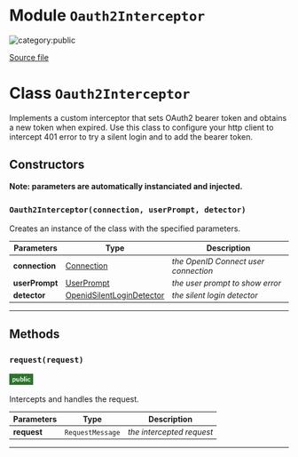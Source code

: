# Module `Oauth2Interceptor`

![category:public](https://img.shields.io/badge/category-public-FF5000.svg?style=flat-square)



[Source file](..\src\oauth2-interceptor.js)

# Class `Oauth2Interceptor`

Implements a custom interceptor that sets OAuth2 bearer token and
obtains a new token when expired.
Use this class to configure your http client to intercept 401 error to try a silent login
and to add the bearer token.

## Constructors

__Note: parameters are automatically instanciated and injected.__

### `Oauth2Interceptor(connection, userPrompt, detector)`

Creates an instance of the class with the specified parameters.

Parameters | Type | Description
--- | --- | ---
__connection__ | [Connection](src_connection.md) | *the OpenID Connect user connection*
__userPrompt__ | [UserPrompt](src_user-prompt.md) | *the user prompt to show error*
__detector__ | [OpenidSilentLoginDetector](src_openid-silent-login-detector.md) | *the silent login detector*

---

## Methods

### `request(request)`

![modifier: public](images/badges/modifier-public.png)

Intercepts and handles the request.

Parameters | Type | Description
--- | --- | ---
__request__ | `RequestMessage` | *the intercepted request*

---
